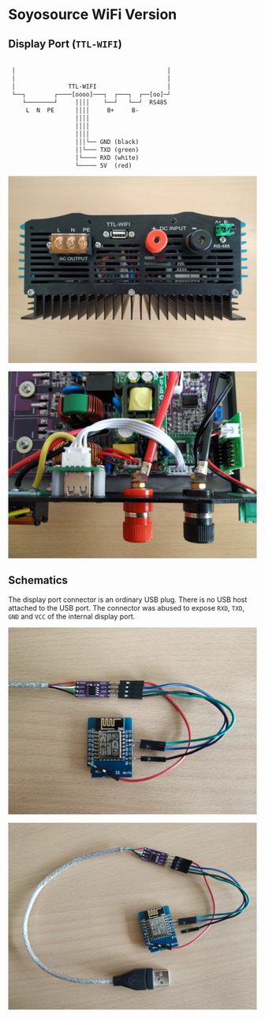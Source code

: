 # Soyosource WiFi Version

## Display Port (`TTL-WIFI`)

```

 │                                           │
 │                                           │
 │               TTL-WIFI                    │
 └──┐        ┌────[oooo]───┐  ┌───┐  ┌──[oo]─┘
    └────────┘     ││││    └──┘   └──┘  RS485
     L  N  PE      ││││     B+     B-
                   ││││
                   ││││
                   ││││
                   │││└── GND (black)
                   ││└─── TXD (green)
                   │└──── RXD (white)
                   └───── 5V  (red)
```

![Display port](display-port-ttl-wifi.jpg "Display port labeled as TTL-WIFI")

![Internal connections](internal.jpg "Internal connections")

## Schematics

The display port connector is an ordinary USB plug. There is no USB host attached to the USB port. The connector was abused to expose `RXD`, `TXD`, `GND` and `VCC` of the internal display port.

![Isolated data cable](isolated-data-cable.jpg "Isolated data cable")

![Isolated data cable](isolated-data-cable2.jpg "Isolated data cable")
